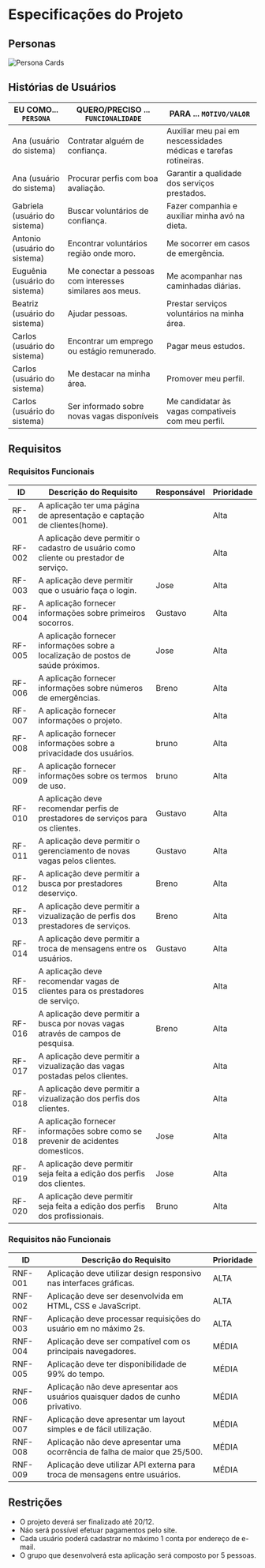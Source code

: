 # Especificações do Projeto




## Personas



<img src="/src/persona-cards.png" alt="Persona Cards"/>

## Histórias de Usuários



|EU COMO... `PERSONA`| QUERO/PRECISO ... `FUNCIONALIDADE` |PARA ... `MOTIVO/VALOR`                 |
|--------------------|------------------------------------|----------------------------------------|
| Ana (usuário do sistema) | Contratar alguém de confiança. | Auxiliar meu pai em nescessidades médicas e tarefas rotineiras. |
| Ana (usuário do sistema) | Procurar perfis com boa avaliação. | Garantir a qualidade dos serviços prestados. |
| Gabriela (usuário do sistema) | Buscar voluntários de confiança. | Fazer companhia e auxiliar minha avó na dieta. |
| Antonio (usuário do sistema) | Encontrar voluntários região onde moro. | Me socorrer em casos de emergência. |
| Euguênia (usuário do sistema) | Me conectar a pessoas com interesses similares aos meus. | Me acompanhar nas caminhadas diárias.  |
| Beatriz (usuário do sistema) | Ajudar pessoas. | Prestar serviços voluntários na minha área. |
| Carlos (usuário do sistema) | Encontrar um emprego ou estágio remunerado. | Pagar meus estudos. |
| Carlos (usuário do sistema) | Me destacar na minha área. | Promover meu perfil. |
| Carlos (usuário do sistema) | Ser informado sobre novas vagas disponíveis | Me candidatar às vagas compativeis com meu perfil. |
 
## Requisitos


### Requisitos Funcionais

|ID    | Descrição do Requisito |Responsável|Prioridade|
|------|-----------------------------------------|-------|-------|
|RF-001| A aplicação ter uma página de apresentação e captação de clientes(home). |  | Alta|
|RF-002| A aplicação deve permitir o cadastro de usuário como cliente ou prestador de serviço. |  |Alta|
|RF-003| A aplicação deve permitir que o usuário faça o login. | Jose  |Alta|
|RF-004| A aplicação fornecer informações sobre primeiros socorros. |Gustavo|Alta|
|RF-005| A aplicação fornecer informações sobre a localização de postos de saúde próximos. | Jose |Alta|
|RF-006| A aplicação fornecer informações sobre números de emergências.| Breno | Alta |
|RF-007| A aplicação fornecer informações o projeto. |  |Alta|
|RF-008| A aplicação fornecer informações sobre a privacidade dos usuários. | bruno |Alta|
|RF-009| A aplicação fornecer informações sobre os termos de uso. | bruno | Alta |
|RF-010| A aplicação deve recomendar perfis de prestadores de serviços para os clientes. |Gustavo| Alta |
|RF-011| A aplicação deve permitir o gerenciamento de novas vagas pelos clientes. |Gustavo| Alta |
|RF-012| A aplicação deve permitir a busca por prestadores deserviço. | Breno | Alta |
|RF-013| A aplicação deve permitir a vizualização de perfis dos prestadores de serviços. | Breno | Alta |
|RF-014| A aplicação deve permitir a troca de mensagens entre os usuários. |Gustavo| Alta |
|RF-015| A aplicação deve recomendar vagas de clientes para os prestadores de serviço. |  | Alta |
|RF-016| A aplicação deve permitir a busca por novas vagas através de campos de pesquisa. | Breno | Alta |
|RF-017| A aplicação deve permitir a vizualização das vagas postadas pelos clientes. |  | Alta |
|RF-018| A aplicação deve permitir a vizualização dos perfis dos clientes. |  | Alta |
|RF-018| A aplicação fornecer informações sobre como se prevenir de acidentes domesticos. | Jose | Alta |
|RF-019| A aplicação deve permitir seja feita a edição dos perfis dos clientes. | Jose | Alta |
|RF-020| A aplicação deve permitir seja feita a edição dos perfis dos profissionais. | Bruno | Alta |

### Requisitos não Funcionais

|ID     | Descrição do Requisito  |Prioridade |
|-------|-------------------------|----|
|RNF-001| Aplicação deve utilizar design responsivo nas interfaces gráficas. | ALTA |
|RNF-002| Aplicação deve ser desenvolvida em HTML, CSS e JavaScript. | ALTA |
|RNF-003| Aplicação deve processar requisições do usuário em no máximo 2s. | ALTA |
|RNF-004| Aplicação deve ser compatível com os principais navegadores. | MÉDIA |
|RNF-005| Aplicação deve ter disponibilidade de 99% do tempo. | MÉDIA |
|RNF-006| Aplicação não deve apresentar aos usuários quaisquer dados de cunho privativo. | MÉDIA |
|RNF-007| Aplicação deve apresentar um layout simples e de fácil utilização. | MÉDIA |
|RNF-008| Aplicação não deve apresentar uma ocorrência de falha de maior que 25/500. | MÉDIA |
|RNF-009| Aplicação deve utilizar API externa para troca de mensagens entre usuários. | MÉDIA |


## Restrições


- O projeto deverá ser finalizado até 20/12.
- Náo será possível efetuar pagamentos pelo site.
- Cada usuário poderá cadastrar no máximo 1 conta por endereço de e-mail.
- O grupo que desenvolverá esta aplicação será composto por 5 pessoas.
